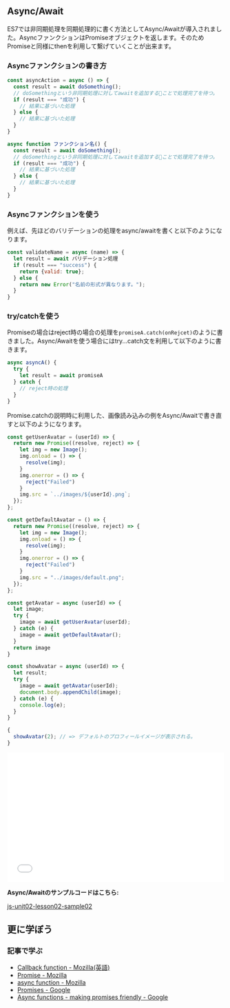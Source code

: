## Async/Await

ES7では非同期処理を同期処理的に書く方法としてAsync/Awaitが導入されました。AsyncファンクションはPromiseオブジェクトを返します。そのためPromiseと同様にthenを利用して繋げていくことが出来ます。

### Asyncファンクションの書き方

```javascript
const asyncAction = async () => {
  const result = await doSomething(); 
  // doSomethingという非同期処理に対してawaitを追加することで処理完了を待つ。
  if (result === "成功") {
    // 結果に基づいた処理
  } else {
    // 結果に基づいた処理
  }
}

async function ファンクション名() {
  const result = await doSomething(); 
  // doSomethingという非同期処理に対してawaitを追加することで処理完了を待つ。
  if (result === "成功") {
    // 結果に基づいた処理
  } else {
    // 結果に基づいた処理
  }
}
```


### Asyncファンクションを使う

例えば、先ほどのバリデーションの処理をasync/awaitを書くと以下のようになります。

```javascript
const validateName = async (name) => {
  let result = await バリデーション処理
  if (result === "success") {
    return {valid: true};
  } else {
    return new Error("名前の形式が異なります。");
  }
}
```

### try/catchを使う

Promiseの場合はreject時の場合の処理を`promiseA.catch(onRejcet)`のように書きました。Async/Awaitを使う場合にはtry...catch文を利用して以下のように書きます。

```javascript
async asyncA() {
  try {
    let result = await promiseA
  } catch {
    // reject時の処理
  }
}
```

Promise.catchの説明時に利用した、画像読み込みの例をAsync/Awaitで書き直すと以下のようになります。

```javascript
const getUserAvatar = (userId) => {
  return new Promise((resolve, reject) => {
    let img = new Image();
    img.onload = () => {
      resolve(img);
    }
    img.onerror = () => {
      reject("Failed")
    }
    img.src = `../images/${userId}.png`;
  });
};

const getDefaultAvatar = () => {
  return new Promise((resolve, reject) => {
    let img = new Image();
    img.onload = () => {
      resolve(img);
    }
    img.onerror = () => {
      reject("Failed")
    }
    img.src = "../images/default.png";
  });
};

const getAvatar = async (userId) => {
  let image;
  try {
    image = await getUserAvatar(userId);
  } catch (e) {
    image = await getDefaultAvatar();
  }
  return image
}

const showAvatar = async (userId) => {
  let result;
  try {
    image = await getAvatar(userId);
    document.body.appendChild(image);
  } catch (e) {
    console.log(e);
  }
}

{
  showAvatar(2); // => デフォルトのプロフィールイメージが表示される。
}
```

<iframe width="100%" height="300" src="//jsfiddle.net/codegrit_hiro/7nhkzc2r/5/embedded/js,result/dark/" allowfullscreen="allowfullscreen" allowpaymentrequest frameborder="0"></iframe>

**Async/Awaitのサンプルコードはこちら:**

[js-unit02-lesson02-sample02](https://github.com/codegrit-jp-students/js-unit02-lesson02-sample02)

## 更に学ぼう

### 記事で学ぶ

- [Callback function - Mozilla(英語)](https://developer.mozilla.org/en-US/docs/Glossary/Callback_function)
- [Promise - Mozilla](https://developer.mozilla.org/ja/docs/Web/JavaScript/Reference/Global_Objects/Promise)
- [async function - Mozilla](https://developer.mozilla.org/ja/docs/Web/JavaScript/Reference/Statements/async_function)
- [Promises - Google](https://developers.google.com/web/fundamentals/primers/promises?hl=ja)
- [Async functions - making promises friendly - Google](https://developers.google.com/web/fundamentals/primers/async-functions?hl=ja)
